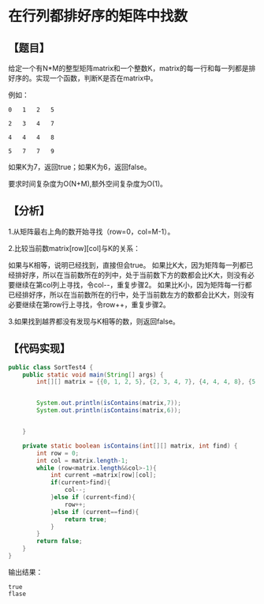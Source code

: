 # 在行列都排好序的矩阵中找数


## 【题目】

给定一个有N*M的整型矩阵matrix和一个整数K，matrix的每一行和每一列都是排好序的。实现一个函数，判断K是否在matrix中。

例如：
```
0   1   2   5

2   3   4   7

4   4   4   8

5   7   7   9
```
如果K为7，返回true；如果K为6，返回false。

要求时间复杂度为O(N+M),额外空间复杂度为O(1)。


## 【分析】

1.从矩阵最右上角的数开始寻找（row=0，col=M-1）。

2.比较当前数matrix[row][col]与K的关系：

如果与K相等，说明已经找到，直接但会true。
如果比K大，因为矩阵每一列都已经排好序，所以在当前数所在的列中，处于当前数下方的数都会比K大，则没有必要继续在第col列上寻找，令col--，重复步骤2。
如果比K小，因为矩阵每一行都已经排好序，所以在当前数所在的行中，处于当前数左方的数都会比K大，则没有必要继续在第row行上寻找，令row++，重复步骤2。

3.如果找到越界都没有发现与K相等的数，则返回false。

## 【代码实现】

```java
public class SortTest4 {
    public static void main(String[] args) {
        int[][] matrix = {{0, 1, 2, 5}, {2, 3, 4, 7}, {4, 4, 4, 8}, {5, 7, 7, 9}};


        System.out.println(isContains(matrix,7));
        System.out.println(isContains(matrix,6));


    }

    private static boolean isContains(int[][] matrix, int find) {
        int row = 0;
        int col = matrix.length-1;
        while (row<matrix.length&&col>-1){
            int current =matrix[row][col];
            if(current>find){
                col--;
            }else if (current<find){
                row++;
            }else if (current==find){
                return true;
            }
        }
        return false;
    }
}
```

输出结果：
```
true
flase
```





